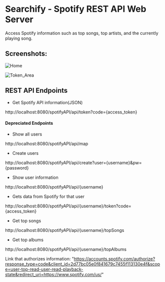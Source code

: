 # Searchify - Spotify REST API Web Server

Access Spotify information such as top songs, top artists, and the currently playing song. 


## Screenshots:

![Home](https://i.imgur.com/195QuBf.png)

![Token_Area](https://i.imgur.com/xg8YiRX.png)


## REST API Endpoints

- Get Spotify API information(JSON)

http://localhost:8080/spotifyAPI/api/token?code={access_token}

#### Depreciated Endpoints

- Show all users

http://localhost:8080/spotifyAPI/api/map

- Create users

http://localhost:8080/spotifyAPI/api/create?user={username}&pw={password}

- Show user information

http://localhost:8080/spotifyAPI/api/{username}

- Gets data from Spotify for that user

http://localhost:8080/spotifyAPI/api/{username}/token?code={access_token}

- Get top songs

http://localhost:8080/spotifyAPI/api/{username}/topSongs

- Get top albums

http://localhost:8080/spotifyAPI/api/{username}/topAlbums

Link that authorizes information: "https://accounts.spotify.com/authorize?response_type=code&client_id=2d77bc05e0f841679c7455f113130e4f&scope=user-top-read-user-read-playback-state&redirect_uri=https://www.spotify.com/us/"
